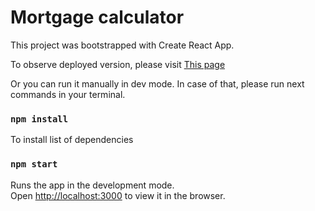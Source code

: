# Mortgage calculator

This project was bootstrapped with Create React App.

To observe deployed version, please visit
[This page](https://horievy.github.io/mortgage_calculator/)

Or you can run it manually in dev mode.
In case of that, please run next commands in your terminal.

### `npm install`
To install list of dependencies

### `npm start`
Runs the app in the development mode.\
Open [http://localhost:3000](http://localhost:3000) to view it in the browser.
